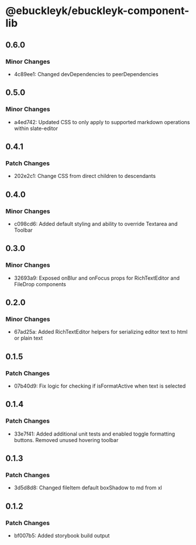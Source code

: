 # @ebuckleyk/ebuckleyk-component-lib

## 0.6.0

### Minor Changes

- 4c89ee1: Changed devDependencies to peerDependencies

## 0.5.0

### Minor Changes

- a4ed742: Updated CSS to only apply to supported markdown operations within slate-editor

## 0.4.1

### Patch Changes

- 202e2c1: Change CSS from direct children to descendants

## 0.4.0

### Minor Changes

- c098cd6: Added default styling and ability to override Textarea and Toolbar

## 0.3.0

### Minor Changes

- 32693a9: Exposed onBlur and onFocus props for RichTextEditor and FileDrop components

## 0.2.0

### Minor Changes

- 67ad25a: Added RichTextEditor helpers for serializing editor text to html or plain text

## 0.1.5

### Patch Changes

- 07b40d9: Fix logic for checking if isFormatActive when text is selected

## 0.1.4

### Patch Changes

- 33e7f41: Added additional unit tests and enabled toggle formatting buttons. Removed unused hovering toolbar

## 0.1.3

### Patch Changes

- 3d5d8d8: Changed fileItem default boxShadow to md from xl

## 0.1.2

### Patch Changes

- bf007b5: Added storybook build output
